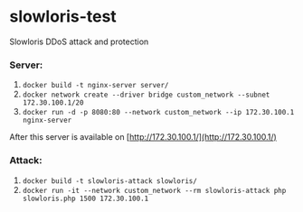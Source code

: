# slowloris-test
Slowloris DDoS attack and protection

### Server:
1. `docker build -t nginx-server server/`
2. `docker network create --driver bridge custom_network --subnet 172.30.100.1/20`
3. `docker run -d -p 8080:80 --network custom_network --ip 172.30.100.1 nginx-server`

After this server is available on [http://172.30.100.1/](http://172.30.100.1/)

### Attack:
1. `docker build -t slowloris-attack slowloris/`
2. `docker run -it --network custom_network --rm slowloris-attack php slowloris.php 1500 172.30.100.1`